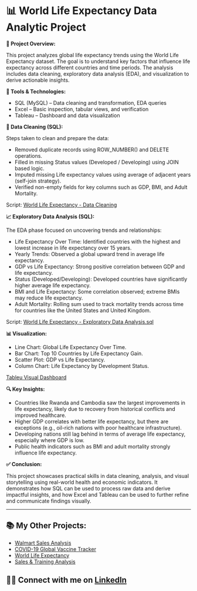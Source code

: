 # 📊 World Life Expectancy Data Analytic Project


**📁 Project Overview:**

This project analyzes global life expectancy trends using the World Life Expectancy dataset. The goal is to understand key factors that influence life expectancy across different countries and time periods. The analysis includes data cleaning, exploratory data analysis (EDA), and visualization to derive actionable insights.


**🧰 Tools & Technologies:**

- SQL (MySQL) – Data cleaning and transformation, EDA queries
- Excel – Basic inspection, tabular views, and verification
- Tableau – Dashboard and data visualization


**🔎 Data Cleaning (SQL):**

Steps taken to clean and prepare the data:
- Removed duplicate records using ROW_NUMBER() and DELETE operations.
- Filled in missing Status values (Developed / Developing) using JOIN based logic.
- Imputed missing Life expectancy values using average of adjacent years (self-join strategy).
- Verified non-empty fields for key columns such as GDP, BMI, and Adult Mortality.
  
Script: [World Life Expectancy - Data Cleaning](https://github.com/nguyenpn1596/World-Life-Expectancy/blob/main/World%20Life%20Expectancy%20Project%20-%20Data%20Cleaning.sql)


**📈 Exploratory Data Analysis (SQL):**

The EDA phase focused on uncovering trends and relationships:
- Life Expectancy Over Time: Identified countries with the highest and lowest increase in life expectancy over 15 years.
- Yearly Trends: Observed a global upward trend in average life expectancy.
- GDP vs Life Expectancy: Strong positive correlation between GDP and life expectancy.
- Status (Developed/Developing): Developed countries have significantly higher average life expectancy.
- BMI and Life Expectancy: Some correlation observed; extreme BMIs may reduce life expectancy.
- Adult Mortality: Rolling sum used to track mortality trends across time for countries like the United States and United Kingdom.
  
Script: [World Life Expectancy - Exploratory Data Analysis.sql](https://github.com/nguyenpn1596/World-Life-Expectancy/blob/main/World%20Life%20Expectancy%20Project%20-%20Exploratory%20Data%20Analysis)


**📊 Visualization:**

- Line Chart: Global Life Expectancy Over Time.
- Bar Chart: Top 10 Countries by Life Expectancy Gain.
- Scatter Plot: GDP vs Life Expectancy.
- Column Chart: Life Expectancy by Development Status.
  
[Tableu Visual Dashboard](https://public.tableau.com/app/profile/nguyen.nguyen4911/viz/WorldLifeExpectancy_17489236504530/WorldLifeExpectancyAnalysis?publish=yes)


**🔍 Key Insights:**

- Countries like Rwanda and Cambodia saw the largest improvements in life expectancy, likely due to recovery from historical conflicts and improved healthcare.
- Higher GDP correlates with better life expectancy, but there are exceptions (e.g., oil-rich nations with poor healthcare infrastructure).
- Developing nations still lag behind in terms of average life expectancy, especially where GDP is low.
- Public health indicators such as BMI and adult mortality strongly influence life expectancy.


**✅ Conclusion:**

This project showcases practical skills in data cleaning, analysis, and visual storytelling using real-world health and economic indicators. It demonstrates how SQL can be used to process raw data and derive impactful insights, and how Excel and Tableau can be used to further refine and communicate findings visually.

---

## 📚 My Other Projects:

- [Walmart Sales Analysis](https://github.com/nguyenpn1596/Walmart-Sales-Analysis/tree/main)
- [COVID-19 Global Vaccine Tracker](https://github.com/nguyenpn1596/global-covid-vaccine-tracker/tree/main)
- [World Life Expectancy](https://github.com/nguyenpn1596/World-Life-Expectancy)
- [Sales & Training Analysis](https://github.com/nguyenpn1596/Sales-Training-and-Engagement-Analysis)

## 👋🏻 Connect with me on [LinkedIn](https://www.linkedin.com/in/nguyenpn96/)
